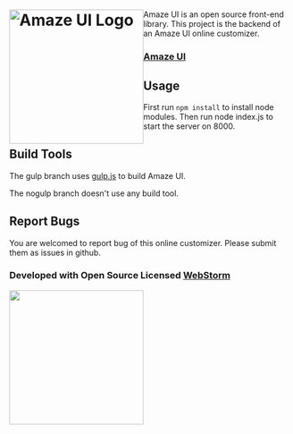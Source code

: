 <h1><a href="http://amazeui.org/customizer" title="Amaze UI 官网"><img style="float: left" width="240" src="https://raw.githubusercontent.com/allmobilize/amazeui/master/vendor/amazeui/amazeui-b.png" alt="Amaze UI Logo"/></a></h1>


Amaze UI is an open source front-end library. This project is the backend of an Amaze UI online customizer.

### [Amaze UI](https://github.com/allmobilize/amazeui)

## Usage

First run `npm install` to install node modules. Then run node index.js to start the server on 8000.

## Build Tools

The gulp branch uses [gulp.js](http://gulpjs.com/) to build Amaze UI.

The nogulp branch doesn't use any build tool.

## Report Bugs

You are welcomed to report bug of this online customizer. Please submit them as issues in github.
### Developed with Open Source Licensed [WebStorm](http://www.jetbrains.com/webstorm/)

<a href="http://www.jetbrains.com/webstorm/" target="_blank">
<img src="http://ww1.sinaimg.cn/large/005yyi5Jjw1elpp6svs2eg30k004i3ye.gif" width="240" />
</a>
